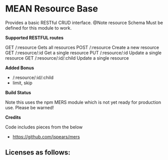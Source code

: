 # MEAN Resource Base
Provides a basic RESTful CRUD interface. 
@Note resource Schema Must be defined for this module to work.

**Supported RESTFUL routes**

GET   /:resource                Gets all resources
POST  /:resource                Create a new resource
GET   /:resource/:id            Get a single resource
PUT   /:resource/:id            Update a single resource
GET   /:resource/:id/:child     Update a single resource


**Added Bonus**

- /:resource/:id/:child
- limit, skip

**Build Status**

Note this uses the npm MERS module which is not yet ready for production use. Please be warned! 


**Credits**

Code includes pieces from the below
- https://github.com/jspears/mers

Licenses as follows:
- 
